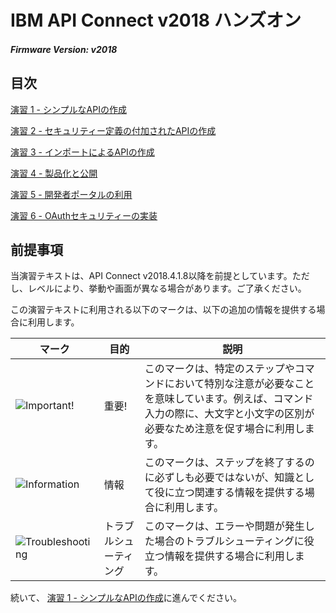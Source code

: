 # IBM API Connect v2018 ハンズオン

##### Firmware Version:  v2018


## 目次

[演習 1 - シンプルなAPIの作成](./Lab%201)

[演習 2 - セキュリティー定義の付加されたAPIの作成](./Lab%202)

[演習 3 - インポートによるAPIの作成](./Lab%203)

[演習 4 - 製品化と公開](./Lab%204)

[演習 5 - 開発者ポータルの利用](./Lab%205)

[演習 6 - OAuthセキュリティーの実装](./Lab%206)

## 前提事項

当演習テキストは、API Connect v2018.4.1.8以降を前提としています。ただし、レベルにより、挙動や画面が異なる場合があります。ご了承ください。

この演習テキストに利用される以下のマークは、以下の追加の情報を提供する場合に利用します。

| マーク | 目的 | 説明 |
|----------------|------------------------|----------------------|
|![][important]|  重要!  |  このマークは、特定のステップやコマンドにおいて特別な注意が必要なことを意味しています。例えば、コマンド入力の際に、大文字と小文字の区別が必要なため注意を促す場合に利用します。 |
|![][info]|  情報  |  このマークは、ステップを終了するのに必ずしも必要ではないが、知識として役に立つ関連する情報を提供する場合に利用します。 |
|![][troubleshooting]|  トラブルシューティング  |  このマークは、エラーや問題が発生した場合のトラブルシューティングに役立つ情報を提供する場合に利用します。 |

続いて、 [演習 1 - シンプルなAPIの作成](./Lab%201)に進んでください。

[important]: https://github.com/naomit703/ibm-apiconnect-v2018-pot-docs-jp/raw/master/lab-guide/img/common/important.png "Important!"
[info]: https://github.com/naomit703/ibm-apiconnect-v2018-pot-docs-jp/raw/master/lab-guide/img/common/info.png "Information"
[troubleshooting]: https://github.com/naomit703/ibm-apiconnect-v2018-pot-docs-jp/raw/master/lab-guide/img/common/troubleshooting.png "Troubleshooting"
